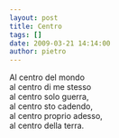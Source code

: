 ```yaml
---
layout: post
title: Centro
tags: []
date: 2009-03-21 14:14:00
author: pietro
---
```

Al centro del mondo<br/>al centro di me stesso<br/>al centro solo guerra,<br/>al centro sto cadendo,<br/>al centro proprio adesso,<br/>al centro della terra.
